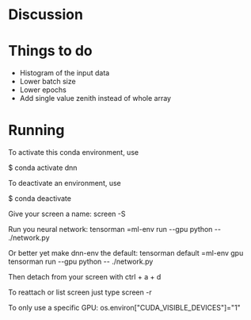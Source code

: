 # Discussion    

# Things to do
- Histogram of the input data
- Lower batch size
- Lower epochs
- Add single value zenith instead of whole array

# Running
To activate this conda environment, use    

$ conda activate dnn   

To deactivate an environment, use

$ conda deactivate          

Give your screen a name:
screen -S <name> 

Run you neural network:
tensorman =ml-env run --gpu python -- ./network.py

Or better yet make dnn-env the default:
tensorman default =ml-env gpu
tensorman run --gpu python -- ./network.py

Then detach from your screen with
ctrl + a + d

To reattach or list screen just type
screen -r

To only use a specific GPU:
os.environ["CUDA_VISIBLE_DEVICES"]="1"